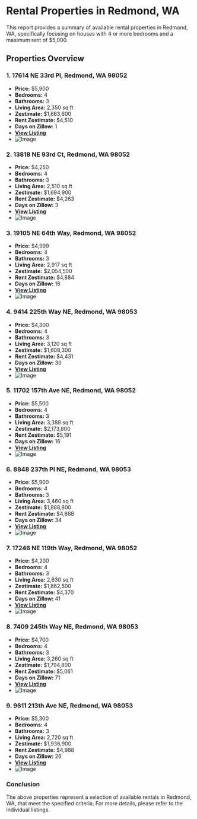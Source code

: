 # Rental Properties in Redmond, WA

This report provides a summary of available rental properties in Redmond, WA, specifically focusing on houses with 4 or more bedrooms and a maximum rent of $5,000.

## Properties Overview

### 1. **17614 NE 33rd Pl, Redmond, WA 98052**
   - **Price:** $5,900
   - **Bedrooms:** 4
   - **Bathrooms:** 3
   - **Living Area:** 2,350 sq ft
   - **Zestimate:** $1,663,600
   - **Rent Zestimate:** $4,510
   - **Days on Zillow:** 1
   - **[View Listing](https://www.zillow.com/homedetails/17614-NE-33rd-Pl-Redmond-WA-98052/49044534_zpid/)**
   - ![Image](https://photos.zillowstatic.com/fp/be5de704cea292f47be7c1e47e72594c-p_e.jpg)

### 2. **13818 NE 93rd Ct, Redmond, WA 98052**
   - **Price:** $4,250
   - **Bedrooms:** 4
   - **Bathrooms:** 3
   - **Living Area:** 2,510 sq ft
   - **Zestimate:** $1,694,900
   - **Rent Zestimate:** $4,263
   - **Days on Zillow:** 3
   - **[View Listing](https://www.zillow.com/homedetails/13818-NE-93rd-Ct-Redmond-WA-98052/49134572_zpid/)**
   - ![Image](https://photos.zillowstatic.com/fp/490430bbed8a6c0b9d9db1e32447b4c2-p_e.jpg)

### 3. **19105 NE 64th Way, Redmond, WA 98052**
   - **Price:** $4,999
   - **Bedrooms:** 4
   - **Bathrooms:** 3
   - **Living Area:** 2,917 sq ft
   - **Zestimate:** $2,054,500
   - **Rent Zestimate:** $4,884
   - **Days on Zillow:** 16
   - **[View Listing](https://www.zillow.com/homedetails/19105-NE-64th-Way-Redmond-WA-98052/96684830_zpid/)**
   - ![Image](https://photos.zillowstatic.com/fp/c30a425a84ec13fd4a904afa9fc5fa27-p_e.jpg)

### 4. **9414 225th Way NE, Redmond, WA 98053**
   - **Price:** $4,300
   - **Bedrooms:** 4
   - **Bathrooms:** 3
   - **Living Area:** 3,120 sq ft
   - **Zestimate:** $1,608,300
   - **Rent Zestimate:** $4,431
   - **Days on Zillow:** 30
   - **[View Listing](https://www.zillow.com/homedetails/9414-225th-Way-NE-Redmond-WA-98053/58388349_zpid/)**
   - ![Image](https://photos.zillowstatic.com/fp/2d983893284428514dcf0c69b904a3db-p_e.jpg)

### 5. **11702 157th Ave NE, Redmond, WA 98052**
   - **Price:** $5,500
   - **Bedrooms:** 4
   - **Bathrooms:** 3
   - **Living Area:** 3,388 sq ft
   - **Zestimate:** $2,173,800
   - **Rent Zestimate:** $5,191
   - **Days on Zillow:** 16
   - **[View Listing](https://www.zillow.com/homedetails/11702-157th-Ave-NE-Redmond-WA-98052/58385325_zpid/)**
   - ![Image](https://photos.zillowstatic.com/fp/b8f96e945560dd2e4c3ea3f891555b9a-p_e.jpg)

### 6. **8848 237th Pl NE, Redmond, WA 98053**
   - **Price:** $5,900
   - **Bedrooms:** 4
   - **Bathrooms:** 3
   - **Living Area:** 3,460 sq ft
   - **Zestimate:** $1,888,800
   - **Rent Zestimate:** $4,868
   - **Days on Zillow:** 34
   - **[View Listing](https://www.zillow.com/homedetails/8848-237th-Pl-NE-Redmond-WA-98053/63338131_zpid/)**
   - ![Image](https://photos.zillowstatic.com/fp/bb0af39d44a7ea18cd48bcae01c2f31a-p_e.jpg)

### 7. **17246 NE 119th Way, Redmond, WA 98052**
   - **Price:** $4,200
   - **Bedrooms:** 4
   - **Bathrooms:** 3
   - **Living Area:** 2,630 sq ft
   - **Zestimate:** $1,862,500
   - **Rent Zestimate:** $4,370
   - **Days on Zillow:** 41
   - **[View Listing](https://www.zillow.com/homedetails/17246-NE-119th-Way-Redmond-WA-98052/68474781_zpid/)**
   - ![Image](https://photos.zillowstatic.com/fp/289a9ef13b559242bb2815000715a0f9-p_e.jpg)

### 8. **7409 245th Way NE, Redmond, WA 98053**
   - **Price:** $4,700
   - **Bedrooms:** 4
   - **Bathrooms:** 3
   - **Living Area:** 3,260 sq ft
   - **Zestimate:** $1,794,800
   - **Rent Zestimate:** $5,061
   - **Days on Zillow:** 71
   - **[View Listing](https://www.zillow.com/homedetails/7409-245th-Way-NE-Redmond-WA-98053/48792726_zpid/)**
   - ![Image](https://photos.zillowstatic.com/fp/8bb3b19149653538d1c57e7201d3a451-p_e.jpg)

### 9. **9611 213th Ave NE, Redmond, WA 98053**
   - **Price:** $5,300
   - **Bedrooms:** 4
   - **Bathrooms:** 3
   - **Living Area:** 2,720 sq ft
   - **Zestimate:** $1,936,900
   - **Rent Zestimate:** $4,988
   - **Days on Zillow:** 26
   - **[View Listing](https://www.zillow.com/homedetails/9611-213th-Ave-NE-Redmond-WA-98053/49126510_zpid/)**
   - ![Image](https://photos.zillowstatic.com/fp/a2a7202bd2696e094a5c65c99f4b76fd-p_e.jpg)

### Conclusion

The above properties represent a selection of available rentals in Redmond, WA, that meet the specified criteria. For more details, please refer to the individual listings.
